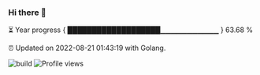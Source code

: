 ### Hi there 👋 

⏳ Year progress { ███████████████████▁▁▁▁▁▁▁▁▁▁▁ } 63.68 %

⏰ Updated on 2022-08-21 01:43:19 with Golang.

![build](https://github.com/shenxianpeng/year-progress/workflows/build/badge.svg) ![Profile views](https://gpvc.arturio.dev/shenxianpeng)